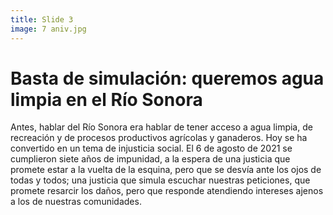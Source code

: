 ```yaml
---
title: Slide 3
image: 7 aniv.jpg
---
```


# Basta de simulación: queremos agua limpia en el Río Sonora

Antes, hablar del Río Sonora era hablar de tener acceso a agua limpia, de recreación y de procesos productivos agrícolas y ganaderos. Hoy se ha convertido en un tema de injusticia social. El 6 de agosto de 2021 se cumplieron siete años de impunidad, a la espera de una justicia que promete estar a la vuelta de la esquina, pero que se desvía ante los ojos de todas y todos; una justicia que simula escuchar nuestras peticiones, que promete resarcir los daños, pero que responde atendiendo intereses ajenos a los de nuestras comunidades.
